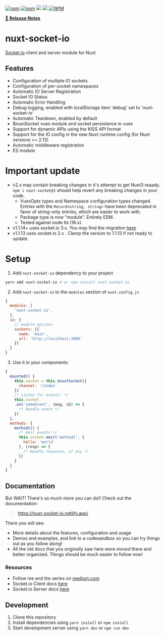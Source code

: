 [![npm](https://img.shields.io/npm/v/nuxt-socket-io.svg)](https://www.npmjs.com/package/nuxt-socket-io)
[![npm](https://img.shields.io/npm/dt/nuxt-socket-io.svg)](https://www.npmjs.com/package/nuxt-socket-io)
[![](https://gitlab.com/richardeschloss/nuxt-socket-io/badges/master/pipeline.svg)](https://gitlab.com/richardeschloss/nuxt-socket-io)
[![](https://gitlab.com/richardeschloss/nuxt-socket-io/badges/master/coverage.svg)](https://gitlab.com/richardeschloss/nuxt-socket-io)
[![NPM](https://img.shields.io/npm/l/nuxt-socket-io.svg)](https://github.com/richardeschloss/nuxt-socket-io/blob/development/LICENSE)

[📖 **Release Notes**](./CHANGELOG.md)

# nuxt-socket-io

[Socket.io](https://socket.io/) client and server module for Nuxt

## Features
- Configuration of multiple IO sockets
- Configuration of per-socket namespaces
- Automatic IO Server Registration
- Socket IO Status
- Automatic Error Handling
- Debug logging, enabled with localStorage item 'debug' set to 'nuxt-socket-io'
- Automatic Teardown, enabled by default
- $nuxtSocket vuex module and socket persistence in vuex
- Support for dynamic APIs using the KISS API format
- Support for the IO config in the new Nuxt runtime config (for Nuxt versions >= 2.13)
- Automatic middleware registration
- ES module

# Important update

* v2.x may contain breaking changes in it's attempt to get Nuxt3 reaady. `npm i nuxt-socket@1` should help revert any breaking changes in your code.
  * VuexOpts types and Namespace configuration types changed. Entries with the `Record<string, string>` have been deprecated in favor of string-only entries, which are easier to work with.
  * Package type is now "module". Entirely ESM.
  * Tested against node lts (16.x). 
* v1.1.14+ uses socket.io 3.x. You may find the migration [here](https://socket.io/docs/v3/migrating-from-2-x-to-3-0/index.html)
* v1.1.13 uses socket.io 2.x . Clamp the version to 1.1.13 if not ready to update.

# Setup

1. Add `nuxt-socket-io` dependency to your project

```bash
yarn add nuxt-socket-io # or npm install nuxt-socket-io
```

2. Add `nuxt-socket-io` to the `modules` section of `nuxt.config.js`

```js
{
  modules: [
    'nuxt-socket-io',
  ],
  io: {
    // module options
    sockets: [{
      name: 'main',
      url: 'http://localhost:3000'
    }]
  }
}
```

3. Use it in your components:

```js
{
  mounted() {
    this.socket = this.$nuxtSocket({
      channel: '/index'
    })
    /* Listen for events: */
    this.socket
    .on('someEvent', (msg, cb) => {
      /* Handle event */
    })
  },
  methods: {
    method1() {
      /* Emit events */
      this.socket.emit('method1', {
        hello: 'world' 
      }, (resp) => {
        /* Handle response, if any */
      })
    }
  }
}
```

## Documentation

But WAIT! There's so much more you can do!! Check out the documentation:
> https://nuxt-socket-io.netlify.app/

There you will see:
- More details about the features, configuration and usage
- Demos and examples, and link to a codesandbox so you can try things out as you follow along!
- All the old docs that you originally saw here were *moved* there and better organized. Things should be much easier to follow now!

### Resources

- Follow me and the series on [medium.com](https://medium.com/@richard.e.schloss)
- Socket.io Client docs [here](https://socket.io/docs/v4/client-api/)
- Socket.io Server docs [here](https://socket.io/docs/v4/server-api/)


## Development

1. Clone this repository
2. Install dependencies using `yarn install` or `npm install`
3. Start development server using `yarn dev` or `npm run dev`
